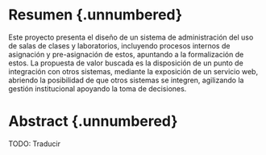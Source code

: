 # Resumen {.unnumbered}

Este proyecto presenta el diseño de un sistema de administración del uso de salas de clases y laboratorios, incluyendo procesos internos de asignación y pre-asignación de estos, apuntando a la formalización de estos.
La propuesta de valor buscada es la disposición de un punto de integración con otros sistemas, mediante la exposición de un servicio web, abriendo la posibilidad de que otros sistemas se integren, agilizando la gestión institucional apoyando la toma de decisiones.


# Abstract {.unnumbered}

TODO: Traducir
